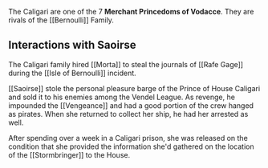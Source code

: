The Caligari are one of the 7 **Merchant Princedoms of Vodacce**.  They are rivals of the [[Bernoulli]] Family.

## Interactions with Saoirse
The Caligari family hired [[Morta]] to steal the journals of [[Rafe Gage]] during the [[Isle of Bernoulli]] incident.

[[Saoirse]] stole the personal pleasure barge of the Prince of House Caligari and sold it to his enemies among the Vendel League.  As revenge, he impounded the [[Vengeance]] and had a good portion of the crew hanged as pirates.  When she returned to collect her ship, he had her arrested as well.

After spending over a week in a Caligari prison, she was released on the condition that she provided the information she'd gathered on the location of the [[Stormbringer]] to the House.